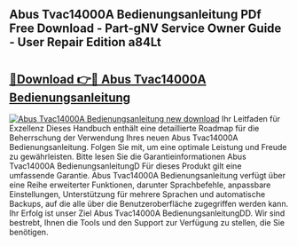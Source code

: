## Abus Tvac14000A Bedienungsanleitung PDf Free Download - Part-gNV Service Owner Guide - User Repair Edition a84Lt

# <h2><a href="http://df5cjr.blite.top/?on=Abus+Tvac14000A+Bedienungsanleitung">🔗Download 👉🔴 Abus Tvac14000A Bedienungsanleitung</a></h2>

[![Abus Tvac14000A Bedienungsanleitung new download](https://i.imgur.com/lujVjoI.png)](http://df5cjr.blite.top/?on=Abus+Tvac14000A+Bedienungsanleitung)
Ihr Leitfaden für Exzellenz Dieses Handbuch enthält eine detaillierte Roadmap für die Beherrschung der Verwendung Ihres neuen Abus Tvac14000A Bedienungsanleitung. Folgen Sie mit, um eine optimale Leistung und Freude zu gewährleisten. Bitte lesen Sie die Garantieinformationen Abus Tvac14000A BedienungsanleitungD Für dieses Produkt gilt eine umfassende Garantie. Abus Tvac14000A Bedienungsanleitung verfügt über eine Reihe erweiterter Funktionen, darunter Sprachbefehle, anpassbare Einstellungen, Unterstützung für mehrere Sprachen und automatische Backups, auf die alle über die Benutzeroberfläche zugegriffen werden kann. Ihr Erfolg ist unser Ziel Abus Tvac14000A BedienungsanleitungDD. Wir sind bestrebt, Ihnen die Tools und den Support zur Verfügung zu stellen, die Sie benötigen.
